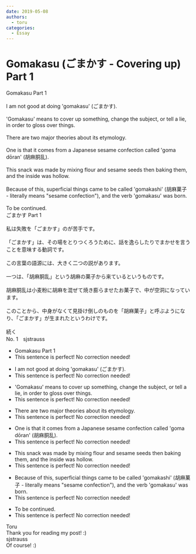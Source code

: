 ```yaml
---
date: 2019-05-08
authors:
  - toru
categories:
  - Essay
---
```


<h1 id="subject_show">Gomakasu (ごまかす - Covering up) Part 1</h1>
<div class="date" hidden>May 8, 2019 21:05</div>
<div id="post"><div id="body_show_ori">
Gomakasu Part 1<br/><br/>I am not good at doing 'gomakasu' (ごまかす).<br/><br/>'Gomakasu' means to cover up something, change the subject, or tell a lie, in order to gloss over things.<br/><br/>There are two major theories about its etymology.<br/><br/>One is that it comes from a Japanese sesame confection called 'goma dōran' (胡麻胴乱).<br/><br/>This snack was made by mixing flour and sesame seeds then baking them, and the inside was hollow.<br/><br/>Because of this, superficial things came to be called 'gomakashi' (胡麻菓子 - literally means "sesame confection"), and the verb 'gomakasu' was born.<br/><br/>To be continued.
</div></div>

<!-- more -->

<div id="post_ja"><div id="body_show_mo">
ごまかす Part 1<br/><br/>私は失敗を「ごまかす」のが苦手です。<br/><br/>「ごまかす」は、その場をとりつくろうために、話を逸らしたりでまかせを言うことを意味する動詞です。<br/><br/>この言葉の語源には、大きく二つの説があります。<br/><br/>一つは、「胡麻胴乱」という胡麻の菓子から来ているというものです。<br/><br/>胡麻胴乱は小麦粉に胡麻を混ぜて焼き膨らませたお菓子で、中が空洞になっています。<br/><br/>このことから、中身がなくて見掛け倒しのものを「胡麻菓子」と呼ぶようになり、「ごまかす」が生まれたというわけです。<br/><br/>続く
</div></div>
<div id="block"><div class="first_name"> No. 1　<span class="just_name">sjstrauss</span></div><div id="block2">
<ul class="correction_field">
<li class="incorrect">Gomakasu Part 1</li>
<li class="corrected perfect">This sentence is perfect! No correction needed!</li>
</ul>
<ul class="correction_field">
<li class="incorrect">I am not good at doing 'gomakasu' (ごまかす).</li>
<li class="corrected perfect">This sentence is perfect! No correction needed!</li>
</ul>
<ul class="correction_field">
<li class="incorrect">'Gomakasu' means to cover up something, change the subject, or tell a lie, in order to gloss over things.</li>
<li class="corrected perfect">This sentence is perfect! No correction needed!</li>
</ul>
<ul class="correction_field">
<li class="incorrect">There are two major theories about its etymology.</li>
<li class="corrected perfect">This sentence is perfect! No correction needed!</li>
</ul>
<ul class="correction_field">
<li class="incorrect">One is that it comes from a Japanese sesame confection called 'goma dōran' (胡麻胴乱).</li>
<li class="corrected perfect">This sentence is perfect! No correction needed!</li>
</ul>
<ul class="correction_field">
<li class="incorrect">This snack was made by mixing flour and sesame seeds then baking them, and the inside was hollow.</li>
<li class="corrected perfect">This sentence is perfect! No correction needed!</li>
</ul>
<ul class="correction_field">
<li class="incorrect">Because of this, superficial things came to be called 'gomakashi' (胡麻菓子 - literally means "sesame confection"), and the verb 'gomakasu' was born.</li>
<li class="corrected perfect">This sentence is perfect! No correction needed!</li>
</ul>
<ul class="correction_field">
<li class="incorrect">To be continued.</li>
<li class="corrected perfect">This sentence is perfect! No correction needed!</li>
</ul>
</div><div class="name"><span class="just_name">Toru</span><br>
Thank you for reading my post! :)
</div>
<div class="name"><span class="just_name">sjstrauss</span><br>
Of course! :)
</div>
</div>
